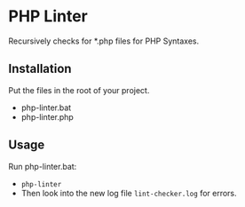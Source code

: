 # PHP Linter

Recursively checks for *.php files for PHP Syntaxes.


## Installation

Put the files in the root of your project.

 - php-linter.bat
 - php-linter.php


## Usage

Run php-linter.bat:

 - `php-linter`
 - Then look into the new log file `lint-checker.log` for errors.
